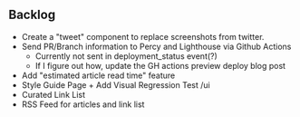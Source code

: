 ## Backlog

- Create a "tweet" component to replace screenshots from twitter.
- Send PR/Branch information to Percy and Lighthouse via Github Actions
  - Currently not sent in deployment_status event(?)
  - If I figure out how, update the GH actions preview deploy blog post
- Add "estimated article read time" feature
- Style Guide Page + Add Visual Regression Test /ui
- Curated Link List
- RSS Feed for articles and link list
